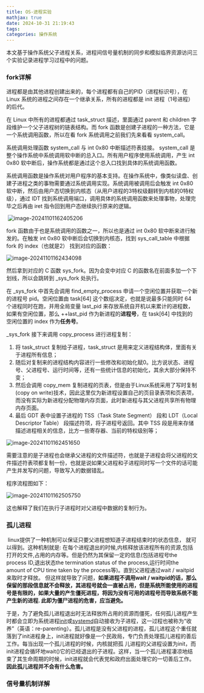 ```yaml
---
title: OS-进程实验
mathjax: true
date: 2024-10-31 21:19:43
tags:
categories: 操作系统
---
```


本文基于操作系统父子进程关系，进程间信号量机制的同步和模拟临界资源访问三个实验记录进程学习过程中的问题。

<!--more-->

### fork详解

进程都是由其他进程创建出来的，每个进程都有自己的PID（进程标识号），在 Linux 系统的进程之间存在一个继承关系，所有的进程都是 init 进程（1号进程）的后代。

在 Linux 中所有的进程都通过 task_struct 描述，里面通过 parent 和 children 字段维护一个父子进程树的链表结构。而 fork 函数是创建子进程的一种方法，它是一个系统调用函数，所以在看 fork 系统调用之前我们先来看看 system_call。

系统调用处理函数 system_call 与 int 0x80 中断描述符表挂接。 system_call 是整个操作系统中系统调用软中断的总入口。所有用户程序使用系统调用，产生 int 0x80 软中断后，操作系统都是通过这个总入口找到具体的系统调用函数。

系统调用函数是操作系统对用户程序的基本支持。在操作系统中，像类似读盘、创建子进程之类的事物需要通过系统调用实现。系统调用被调用后会触发 int 0x80 软中断，然后由用户态切换到内核态（从用户进程的3特权级翻转到内核的0特权级），通过 IDT 找到系统调用端口，调用具体的系统调用函数来处理事物，处理完毕之后再由 iret 指令回到用户态继续执行原来的逻辑。

​                               ![image-20241101162405206](https://dlink.host/1drv/aHR0cHM6Ly8xZHJ2Lm1zL2kvYy9mYmQ0NGEwNjM2YTQyNDJlL0VWTUpvN3hSYURCSm5IdFlpSTdWMkRVQmh0OWRxdzFpaVBZN1Y2Nnp0TmZMcEE_ZT1Wb1hkVnE.png)

fork 函数由于也是系统调用的函数之一，所以也是通过 int 0x80 软中断来进行触发的。在触发 int 0x80 软中断后会切换到内核态，找到 sys_call_table 中根据 fork 的 index（也就是2） 找到对应的函数：

 ![image-20241101162434098](https://dlink.host/1drv/aHR0cHM6Ly8xZHJ2Lm1zL2kvYy9mYmQ0NGEwNjM2YTQyNDJlL0VhY2xaRHhmQU5wSGtFVUNZQi16MGhjQlktRW5GRG51U0RYR3NRWlo3X0JjOUE_ZT1IM3VCazE.png)

然后拿到对应的 C 函数 sys_fork。因为会变中对应 C 的函数名在前面多加一个下划线，所以会跳转到 _sys_fork 处执行。

在 _sys_fork 中首先会调用 find_empty_process 申请一个空闲位置并获取一个新的进程号 pid。空闲位置由 task[64] 这个数组决定，也就是说最多只能同时 64 个进程同时在跑，并用全局变量 last_pid 来存放系统自开机以来累计的进程数，如果有空闲位置，那么 ++last_pid 作为新进程的**进程号**，在 task[64] 中找到的空闲位置的 index 作为**任务号**。

_sys_fork 接下来调用 copy_process 进行进程复制：

1. 将 task_struct 复制给子进程，task_struct 是用来定义进程结构体，里面有关于进程所有信息；
2. 随后对复制来的进程结构内容进行一些修改和初始化赋0。比方说状态、进程号、父进程号、运行时间等，还有一些统计信息的初始化，其余大部分保持不变；
3. 然后会调用 copy_mem 复制进程的页表，但是由于Linux系统采用了写时复制(copy     on write)技术，因此这里仅为新进程设置自己的页目录表项和页表项，而没有实际为新进程分配物理内存页面，此时新进程与其父进程共享所有物理内存页面。
4. 最后 GDT 表中设置子进程的 TSS（Task     State Segment） 段和 LDT（Local     Descriptor Table） 段描述符项，将子进程号返回。其中 TSS 段是用来存储描述进程相关的信息，比方一些寄存器、当前的特权级别等；

 ![image-20241101162451650](https://dlink.host/1drv/aHR0cHM6Ly8xZHJ2Lm1zL2kvYy9mYmQ0NGEwNjM2YTQyNDJlL0VldEdYS0JqV2hGS2lvaXlGaU90Ulg0QnFkOXBWcmYweFBWXzZ2RldiU3BhUGc_ZT1LbUJhR3A.png)

需要注意的是子进程也会继承父进程的文件描述符，也就是子进程会将父进程的文件描述符表项都复制一份，也就是说如果父进程和子进程同时写一个文件的话可能产生并发写的问题，导致写入的数据错乱。

程序流程图如下：

 ![image-20241101162505750](https://dlink.host/1drv/aHR0cHM6Ly8xZHJ2Lm1zL2kvYy9mYmQ0NGEwNjM2YTQyNDJlL0VXVTl2ZmZ5bW1oS3Vxd3dmTlF3SHFFQlZaSFZ1bnI1aVBablZWaUl6TmY1VXc_ZT0xNndicFA.png)

这也解释了我们在执行子进程时对父进程中数据的复制行为。

### 孤儿进程

​	linux提供了一种机制可以保证只要父进程想知道子进程结束时的状态信息， 就可以得到。这种机制就是: 在每个进程退出的时候,内核释放该进程所有的资源,包括打开的文件,占用的内存等。但是仍然为其保留一定的信息(包括进程号the process ID,退出状态the termination status of the process,运行时间the amount of CPU time taken by the process等)。直到父进程通过wait / waitpid来取时才释放。 但这样就导致了问题，**如果进程不调用wait / waitpid的话，那么保留的那段信息就不会释放，其进程号就会一直被占用，但是系统所能使用的进程号是有限的，如果大量的产生僵死进程，将因为没有可用的进程号而导致系统不能产生新的进程. 此即为僵尸进程的危害，应当避免。**

​	于是，为了避免孤儿进程退出时无法释放所占用的资源而僵死，任何孤儿进程产生时都会立即为系统进程[init](https://zh.wikipedia.org/wiki/Init)或[systemd](https://zh.wikipedia.org/wiki/Systemd)自动接收为子进程，这一过程也被称为“收养”（英语：re-parenting）。孤儿进程是没有父进程的进程，孤儿进程这个重任就落到了init进程身上，init进程就好像是一个民政局，专门负责处理孤儿进程的善后工作。每当出现一个孤儿进程的时候，内核就把孤 儿进程的父进程设置为init，而init进程会循环地wait()它的已经退出的子进程。这样，当一个孤儿进程凄凉地结束了其生命周期的时候，init进程就会代表党和政府出面处理它的一切善后工作。**因此孤儿进程并不会有什么危害。**

### 信号量机制详解


